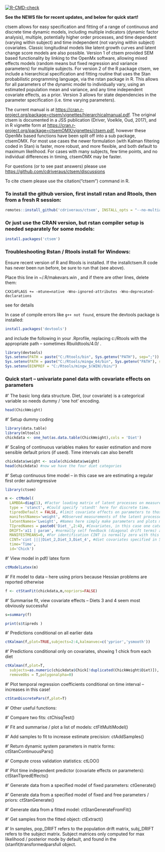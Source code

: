 
<!-- README.md is generated from README.Rmd. Please edit that file -->

<!-- badges: start -->
[![R-CMD-check](https://github.com/cdriveraus/ctsem/workflows/R-CMD-check/badge.svg)](https://github.com/cdriveraus/ctsem/actions)
<!-- badges: end -->

**See the NEWS file for recent updates, and below for quick start\!**

ctsem allows for easy specification and fitting of a range of continuous
and discrete time dynamic models, including multiple indicators (dynamic
factor analysis), multiple, potentially higher order processes, and time
dependent (varying within subject) and time independent (not varying
within subject) covariates. Classic longitudinal models like latent
growth curves and latent change score models are also possible. Version
1 of ctsem provided SEM based functionality by linking to the OpenMx
software, allowing mixed effects models (random means but fixed
regression and variance parameters) for multiple subjects. For version 2
of the R package ctsem, we include a hierarchical specification and
fitting routine that uses the Stan probabilistic programming language,
via the rstan package in R. This allows for all parameters of the
dynamic model to individually vary, using an estimated population mean
and variance, and any time independent covariate effects, as a prior.
Version 3 allows for state dependencies in the parameter specification
(i.e. time varying parameters).

The current manual is at
<https://cran.r-project.org/package=ctsem/vignettes/hierarchicalmanual.pdf>.
The original ctsem is documented in a JSS publication (Driver, Voelkle,
Oud, 2017), and in R vignette form at
<https://cran.r-project.org/package=ctsemOMX/vignettes/ctsem.pdf>,
however these OpenMx based functions have been split off into a sub
package, ctsemOMX. For most use cases the newer formulation (with Kalman
filtering coded in Stan) is faster, more robust, and more flexible, and
both default to maximum likelihood. For cases with many subjects, few
time points, and no individual differences in timing, ctsemOMX may be
faster.

For questions (or to see past answers) please use
<https://github.com/cdriveraus/ctsem/discussions>

To cite ctsem please use the citation(“ctsem”) command in R.

### To install the github version, first install rstan and Rtools, then from a fresh R session:

``` r
remotes::install_github('cdriveraus/ctsem', INSTALL_opts = "--no-multiarch", dependencies = c("Depends", "Imports"))
```

### Or just use the CRAN version, but rstan compiler setup is needed separately for some models:

``` r
install.packages('ctsem')
```

### Troubleshooting Rstan / Rtools install for Windows:

Ensure recent version of R and Rtools is installed. If the
installctsem.R code has never been run before, be sure to run that (see
above).

Place this line in \~/.R/makevars.win , and if there are other lines,
delete them:

    CXX14FLAGS += -mtune=native -Wno-ignored-attributes -Wno-deprecated-declarations

see  for details

In case of compile errors like `g++ not found`, ensure the devtools
package is installed:

``` r
install.packages('devtools')
```

and include the following in your .Rprofile, replacing c:/Rtools with
the appropriate path – sometimes Rbuildtools/4.0/ .

``` r
library(devtools)
Sys.setenv(PATH = paste("C:/Rtools/bin", Sys.getenv("PATH"), sep=";"))
Sys.setenv(PATH = paste("C:/Rtools/mingw_64/bin", Sys.getenv("PATH"), sep=";"))
Sys.setenv(BINPREF = "C:/Rtools/mingw_$(WIN)/bin/")
```

### Quick start – univariate panel data with covariate effects on parameters

\#’ The basic long data structure. Diet, (our covariate) is a
categorical variable so needs dummy / ‘one hot’ encoding.

``` r
head(ChickWeight) 
```

\#’ Setup dummy coding

``` r
library(data.table)
library(mltools)
chickdata <- one_hot(as.data.table(ChickWeight),cols = 'Diet')
```

\#’ Scaling of continuous variables makes for easier estimation and more
sensible default priors (if used). Time intervals can also benefit

``` r
chickdata$weight <- scale(chickdata$weight) 
head(chickdata) #now we have the four diet categories
```

\#’ Setup continuous time model – in this case we are estimating a
regular first order autoregressive

``` r
library(ctsem)

m <- ctModel(
  LAMBDA=diag(1), #Factor loading matrix of latent processes on measurements, fixed to 1
  type = 'stanct', #Could specify 'standt' here for discrete time.
  tipredDefault = FALSE, #limit covariate effects on parameters to those explicitly specified
  manifestNames='weight', #Observed measurements of the latent processes
  latentNames='Lweight', #Names here simply make parameters and plots more interpretable
  TIpredNames = paste0('Diet_',2:4), #Covariates, in this case one category needs to be baseline...
  DRIFT='a11 | param', #normally self feedback (diagonal drift terms) are restricted to negative
  MANIFESTMEANS=0, #For identification CINT is normally zero with this freely estimated
  CINT='cint ||||Diet_2,Diet_3,Diet_4', #diet covariates specified in 5th 'slot' (four '|' separators)
  time='Time',
  id='Chick')
```

\#’ View model in pdf/ latex form

``` r
ctModelLatex(m)
```

\#’ Fit model to data – here using priors because Hessian problems are
reported otherwise

``` r
f <- ctStanFit(chickdata,m,nopriors=FALSE) 
```

\#’ Summarise fit, view covariate effects – Diets 3 and 4 seem most
obviously successful

``` r
s=summary(f)

print(s$tipreds )
```

\#’ Predictions conditional on all earlier data

``` r
ctKalman(f,plot=TRUE,subjects=2:4,kalmanvec=c('yprior','ysmooth')) 
```

\#’ Predictions conditional only on covariates, showing 1 chick from
each diet

``` r
ctKalman(f,plot=T, 
  subjects=as.numeric(chickdata$Chick[!duplicated(ChickWeight$Diet)]),
  removeObs = T,polygonalpha=0)
```

\#’ Plot temporal regression coefficients conditional on time interval –
increases in this case\!

``` r
ctStanDiscretePars(f,plot=T) 
```

\#’ Other useful functions:

\#’ Compare two fits: ctChisqTest()

\#’ Fit and summarise / plot a list of models: ctFitMultiModel()

\#’ Add samples to fit to increase estimate precision: ctAddSamples()

\#’ Return dynamic system parameters in matrix forms:
ctStanContinuousPars()

\#’ Compute cross validation statistics: ctLOO()

\#’ Plot time independent predictor (covariate effects on parameters):
ctStanTIpredEffects()

\#’ Generate data from a specified model of fixed parameters:
ctGenerate()

\#’ Generate data from a specified model of fixed and free parameters /
priors: ctStanGenerate()

\#’ Generate data from a fitted model: ctStanGenerateFromFit()

\#’ Get samples from the fitted object: ctExtract()

\#’ In samples, pop\_DRIFT refers to the population drift matrix,
subj\_DRIFT refers to the subject matrix. Subject matrices only computed
for max likelihood / posterior mode by default, and found in the
\(stanfit\)transformedparsfull object.
